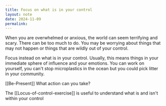```yaml
---
title: Focus on what is in your control
layout: note
date: 2024-11-09
permalink:
---
```


When you are overwhelmed or anxious, the world can seem terrifying and scary. There can be too much to do. You may be worrying about things that may not happen or things that are wildly out of your control. 

Focus instead on what is in your control. Usually, this means things in your immediate sphere of influence and your emotions. You can work on yourself, you can't stop microplastics in the ocean but you could pick litter in your community. 

[[Be-Present]] What action can you take? 

The [[Locus-of-control-exercise]] is useful to understand what is and isn't within your control

